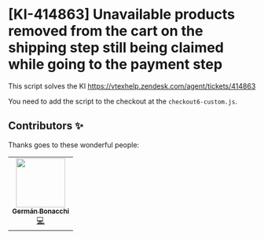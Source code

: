 # [KI-414863] Unavailable products removed from the cart on the shipping step still being claimed while going to the payment step
This script solves the KI https://vtexhelp.zendesk.com/agent/tickets/414863

You need to add the script to the checkout at the `checkout6-custom.js`.

## Contributors ✨

Thanks goes to these wonderful people:

<!-- ALL-CONTRIBUTORS-LIST:START - Do not remove or modify this section -->
<!-- prettier-ignore-start -->
<!-- markdownlint-disable -->
<table>
  <tr>
    <td align="center"><a href="https://github.com/germanBonacchi"><img src="https://avatars.githubusercontent.com/u/55905671?v=4" width="100px;" alt=""/><br /><sub><b>Germán Bonacchi</b></sub></a><br /><a href="https://github.com/vtex-apps/KI-414863/commits?author=germanBonacchi" title="Code">💻</a></td>
</tr>
</table>
